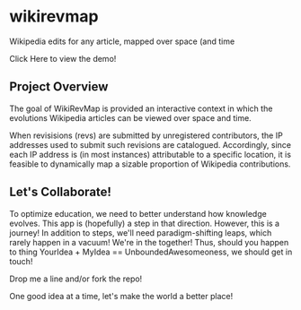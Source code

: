 # wikirevmap
Wikipedia edits for any article, mapped over space (and time

Click Here to view the demo! 

## Project Overview

The goal of WikiRevMap is provided an interactive context in which the evolutions Wikipedia articles can be viewed over space and time.

When revisisions (revs) are submitted by unregistered contributors, the IP addresses used to submit such revisions are catalogued. Accordingly, since each IP address is (in most instances) attributable to a specific location, it is feasible to dynamically map a sizable proportion of Wikipedia contributions. 

## Let's Collaborate! 

To optimize education, we need to better understand how knowledge evolves. This app is (hopefully) a step in that direction. However, this is a journey! In addition to steps, we'll need paradigm-shifting leaps, which rarely happen in a vacuum! We're in the together! Thus, should you happen to thing YourIdea + MyIdea == UnboundedAwesomeoness, we should get in touch! 

Drop me a line and/or fork the repo! 

One good idea at a time, let's make the world a better place!

